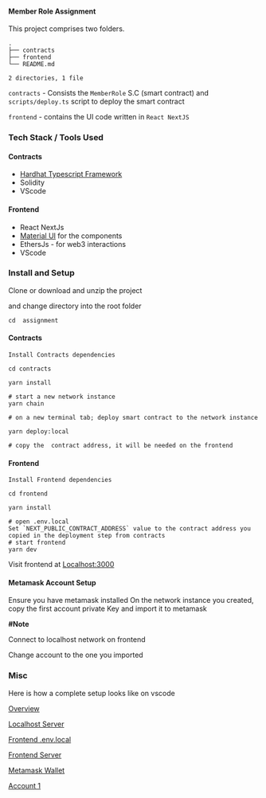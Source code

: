 #### Member Role Assignment

This project comprises two folders.

```
.
├── contracts
├── frontend
└── README.md

2 directories, 1 file
```

`contracts` - Consists the `MemberRole` S.C (smart contract) and `scripts/deploy.ts` script to deploy the smart contract

`frontend` - contains the UI code written in `React NextJS`

### Tech Stack / Tools Used

#### Contracts

- [Hardhat Typescript Framework](https://hardhat.org/)
- Solidity
- VScode

#### Frontend

- React NextJs
- [Material UI](https://mui.com) for the components
- EthersJs - for web3 interactions
- VScode

### Install and Setup

Clone or download and unzip the project

and change directory into the root folder

`cd  assignment`

#### Contracts

    Install Contracts dependencies

    cd contracts

    yarn install

    # start a new network instance
    yarn chain

    # on a new terminal tab; deploy smart contract to the network instance

    yarn deploy:local

    # copy the  contract address, it will be needed on the frontend

#### Frontend

    Install Frontend dependencies

    cd frontend

    yarn install

    # open .env.local
    Set `NEXT_PUBLIC_CONTRACT_ADDRESS` value to the contract address you copied in the deployment step from contracts
    # start frontend
    yarn dev

Visit frontend at [Localhost:3000](http://localhost:3000)

#### Metamask Account Setup

Ensure you have metamask installed
On the network instance you created, copy the first account private Key and import it to metamask

**#Note**

Connect to localhost network on frontend

Change account to the one you imported

### Misc

Here is how a complete setup looks like on vscode

[Overview](images/Image%201.png)

[Localhost Server](images/Localhost%20Server.png)

[Frontend .env.local](images/dotenv.png)

[Frontend Server](images/Frontend%20Server.png)

[Metamask Wallet](images/metamask%20wallet.png)

[Account 1](images/Account%201.png)
